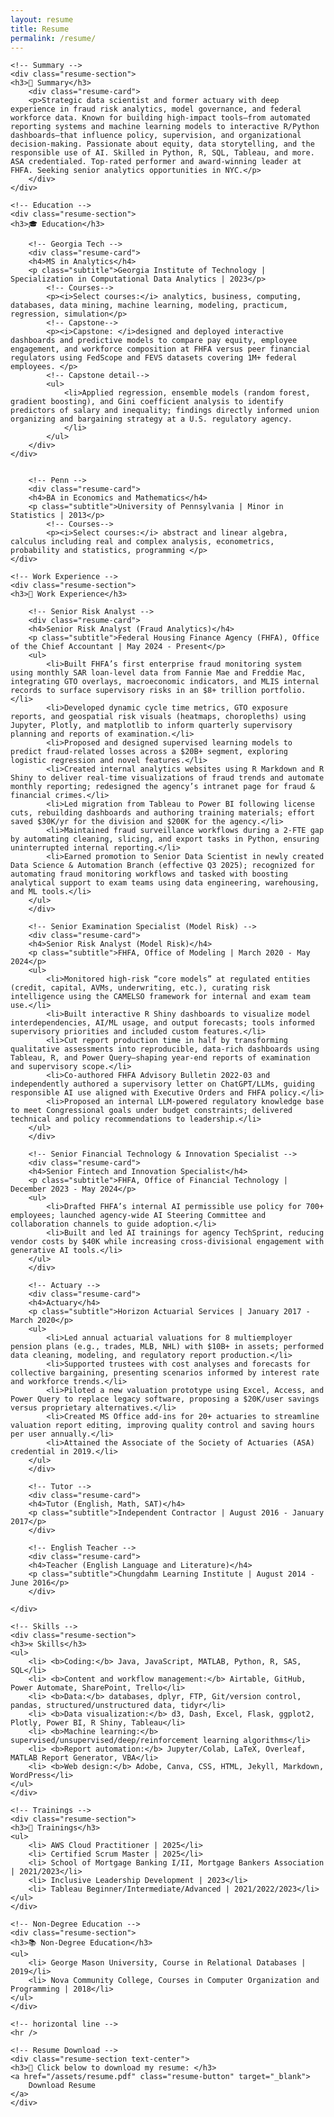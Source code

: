 ```yaml
---
layout: resume
title: Resume
permalink: /resume/
---
```

<div class="container">

	<!-- Summary -->
	<div class="resume-section">
	<h3>🎯 Summary</h3>
		<div class="resume-card">
		<p>Strategic data scientist and former actuary with deep experience in fraud risk analytics, model governance, and federal workforce data. Known for building high-impact tools—from automated reporting systems and machine learning models to interactive R/Python dashboards—that influence policy, supervision, and organizational decision-making. Passionate about equity, data storytelling, and the responsible use of AI. Skilled in Python, R, SQL, Tableau, and more. ASA credentialed. Top-rated performer and award-winning leader at FHFA. Seeking senior analytics opportunities in NYC.</p>
		</div>
	</div>

	<!-- Education -->
	<div class="resume-section">
    <h3>🎓 Education</h3>
	
		<!-- Georgia Tech -->
    	<div class="resume-card">
        <h4>MS in Analytics</h4>
        <p class="subtitle">Georgia Institute of Technology | Specialization in Computational Data Analytics | 2023</p>
        	<!-- Courses-->
			<p><i>Select courses:</i> analytics, business, computing, databases, data mining, machine learning, modeling, practicum, regression, simulation</p>
			<!-- Capstone-->
			<p><i>Capstone: </i>designed and deployed interactive dashboards and predictive models to compare pay equity, employee engagement, and workforce composition at FHFA versus peer financial regulators using FedScope and FEVS datasets covering 1M+ federal employees. </p>
			<!-- Capstone detail-->
   			<ul>
				<li>Applied regression, ensemble models (random forest, gradient boosting), and Gini coefficient analysis to identify predictors of salary and inequality; findings directly informed union organizing and bargaining strategy at a U.S. regulatory agency.
				</li>
			</ul>
    	</div>
	</div>
		

		<!-- Penn -->
    	<div class="resume-card">
        <h4>BA in Economics and Mathematics</h4>
        <p class="subtitle">University of Pennsylvania | Minor in Statistics | 2013</p>
			<!-- Courses-->
			<p><i>Select courses:</i> abstract and linear algebra, calculus including real and complex analysis, econometrics, probability and statistics, programming </p>
    </div>

	<!-- Work Experience -->
	<div class="resume-section">
    <h3>💼 Work Experience</h3>
	
		<!-- Senior Risk Analyst -->
    	<div class="resume-card">
        <h4>Senior Risk Analyst (Fraud Analytics)</h4>
        <p class="subtitle">Federal Housing Finance Agency (FHFA), Office of the Chief Accountant | May 2024 - Present</p>
		<ul>
        	<li>Built FHFA’s first enterprise fraud monitoring system using monthly SAR loan-level data from Fannie Mae and Freddie Mac, integrating GTO overlays, macroeconomic indicators, and MLIS internal records to surface supervisory risks in an $8+ trillion portfolio.</li>
			<li>Developed dynamic cycle time metrics, GTO exposure reports, and geospatial risk visuals (heatmaps, choropleths) using Jupyter, Plotly, and matplotlib to inform quarterly supervisory planning and reports of examination.</li>
			<li>Proposed and designed supervised learning models to predict fraud-related losses across a $20B+ segment, exploring logistic regression and novel features.</li>
			<li>Created internal analytics websites using R Markdown and R Shiny to deliver real-time visualizations of fraud trends and automate monthly reporting; redesigned the agency’s intranet page for fraud & financial crimes.</li>
			<li>Led migration from Tableau to Power BI following license cuts, rebuilding dashboards and authoring training materials; effort saved $30K/yr for the division and $200K for the agency.</li>
			<li>Maintained fraud surveillance workflows during a 2-FTE gap by automating cleaning, slicing, and export tasks in Python, ensuring uninterrupted internal reporting.</li>
			<li>Earned promotion to Senior Data Scientist in newly created Data Science & Automation Branch (effective Q3 2025); recognized for automating fraud monitoring workflows and tasked with boosting analytical support to exam teams using data engineering, warehousing, and ML tools.</li>
		</ul>
    	</div>

		<!-- Senior Examination Specialist (Model Risk) -->
    	<div class="resume-card">
        <h4>Senior Risk Analyst (Model Risk)</h4>
        <p class="subtitle">FHFA, Office of Modeling | March 2020 - May 2024</p>
        <ul>
			<li>Monitored high-risk “core models” at regulated entities (credit, capital, AVMs, underwriting, etc.), curating risk intelligence using the CAMELSO framework for internal and exam team use.</li>
			<li>Built interactive R Shiny dashboards to visualize model interdependencies, AI/ML usage, and output forecasts; tools informed supervisory priorities and included custom features.</li>
			<li>Cut report production time in half by transforming qualitative assessments into reproducible, data-rich dashboards using Tableau, R, and Power Query—shaping year-end reports of examination and supervisory scope.</li>
			<li>Co-authored FHFA Advisory Bulletin 2022-03 and independently authored a supervisory letter on ChatGPT/LLMs, guiding responsible AI use aligned with Executive Orders and FHFA policy.</li>
			<li>Proposed an internal LLM-powered regulatory knowledge base to meet Congressional goals under budget constraints; delivered technical and policy recommendations to leadership.</li>
		</ul>
    	</div>
	
		<!-- Senior Financial Technology & Innovation Specialist -->
    	<div class="resume-card">
        <h4>Senior Fintech and Innovation Specialist</h4>
        <p class="subtitle">FHFA, Office of Financial Technology | December 2023 - May 2024</p>
        <ul>
			<li>Drafted FHFA’s internal AI permissible use policy for 700+ employees; launched agency-wide AI Steering Committee and collaboration channels to guide adoption.</li>
			<li>Built and led AI trainings for agency TechSprint, reducing vendor costs by $40K while increasing cross-divisional engagement with generative AI tools.</li>
    	</ul>
		</div>
	
		<!-- Actuary -->
    	<div class="resume-card">
        <h4>Actuary</h4>
        <p class="subtitle">Horizon Actuarial Services | January 2017 - March 2020</p>
        <ul>
			<li>Led annual actuarial valuations for 8 multiemployer pension plans (e.g., trades, MLB, NHL) with $10B+ in assets; performed data cleaning, modeling, and regulatory report production.</li>
			<li>Supported trustees with cost analyses and forecasts for collective bargaining, presenting scenarios informed by interest rate and workforce trends.</li>
			<li>Piloted a new valuation prototype using Excel, Access, and Power Query to replace legacy software, proposing a $20K/user savings versus proprietary alternatives.</li>
			<li>Created MS Office add-ins for 20+ actuaries to streamline valuation report editing, improving quality control and saving hours per user annually.</li>
			<li>Attained the Associate of the Society of Actuaries (ASA) credential in 2019.</li>
		</ul>
    	</div>
	
		<!-- Tutor -->
    	<div class="resume-card">
        <h4>Tutor (English, Math, SAT)</h4>
        <p class="subtitle">Independent Contractor | August 2016 - January 2017</p>
		</div>
	
		<!-- English Teacher -->
    	<div class="resume-card">
        <h4>Teacher (English Language and Literature)</h4>
        <p class="subtitle">Chungdahm Learning Institute | August 2014 - June 2016</p>
		</div>

	</div>

	<!-- Skills -->
	<div class="resume-section">
    <h3>⚒️ Skills</h3>
    <ul>
        <li> <b>Coding:</b> Java, JavaScript, MATLAB, Python, R, SAS, SQL</li>
        <li> <b>Content and workflow management:</b> Airtable, GitHub, Power Automate, SharePoint, Trello</li>
		<li> <b>Data:</b> databases, dplyr, FTP, Git/version control, pandas, structured/unstructured data, tidyr</li>
		<li> <b>Data visualization:</b> d3, Dash, Excel, Flask, ggplot2, Plotly, Power BI, R Shiny, Tableau</li>
		<li> <b>Machine learning:</b> supervised/unsupervised/deep/reinforcement learning algorithms</li>
		<li> <b>Report automation:</b> Jupyter/Colab, LaTeX, Overleaf, MATLAB Report Generator, VBA</li>
		<li> <b>Web design:</b> Adobe, Canva, CSS, HTML, Jekyll, Markdown, WordPress</li>
    </ul>
	</div>

	<!-- Trainings -->
	<div class="resume-section">
    <h3>📓 Trainings</h3>
    <ul>
		<li> AWS Cloud Practitioner | 2025</li>
        <li> Certified Scrum Master | 2025</li>
		<li> School of Mortgage Banking I/II, Mortgage Bankers Association | 2021/2023</li>
		<li> Inclusive Leadership Development | 2023</li>
		<li> Tableau Beginner/Intermediate/Advanced | 2021/2022/2023</li>
    </ul>
	</div>

	<!-- Non-Degree Education -->
	<div class="resume-section">
    <h3>📚 Non-Degree Education</h3>
    <ul>
		<li> George Mason University, Course in Relational Databases | 2019</li>
        <li> Nova Community College, Courses in Computer Organization and Programming | 2018</li>
    </ul>
	</div>

	<!-- horizontal line -->
	<hr />

	<!-- Resume Download -->
	<div class="resume-section text-center">
    <h3>📄 Click below to download my resume: </h3>
    <a href="/assets/resume.pdf" class="resume-button" target="_blank">
        Download Resume
    </a>
	</div>

</div>
